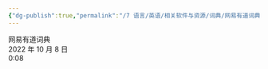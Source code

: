 ```yaml
---
{"dg-publish":true,"permalink":"/7 语言/英语/相关软件与资源/词典/网易有道词典/","title":"网易有道词典"}
---
```



网易有道词典  
2022 年 10 月 8 日  
0:08
